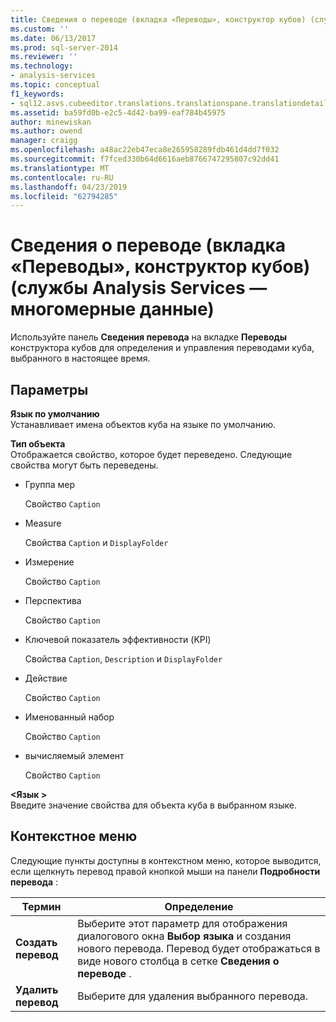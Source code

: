 ```yaml
---
title: Сведения о переводе (вкладка «Переводы», конструктор кубов) (службы Analysis Services — многомерные данные) | Документация Майкрософт
ms.custom: ''
ms.date: 06/13/2017
ms.prod: sql-server-2014
ms.reviewer: ''
ms.technology:
- analysis-services
ms.topic: conceptual
f1_keywords:
- sql12.asvs.cubeeditor.translations.translationspane.translationdetails.f1
ms.assetid: ba59fd0b-e2c5-4d42-ba99-eaf784b45975
author: minewiskan
ms.author: owend
manager: craigg
ms.openlocfilehash: a48ac22eb47eca8e265958289fdb461d4dd7f032
ms.sourcegitcommit: f7fced330b64d6616aeb8766747295807c92dd41
ms.translationtype: MT
ms.contentlocale: ru-RU
ms.lasthandoff: 04/23/2019
ms.locfileid: "62794285"
---
```

# <a name="translation-details-translations-tab-cube-designer-analysis-services---multidimensional-data"></a>Сведения о переводе (вкладка «Переводы», конструктор кубов) (службы Analysis Services — многомерные данные)
  Используйте панель **Сведения перевода** на вкладке **Переводы** конструктора кубов для определения и управления переводами куба, выбранного в настоящее время.  
  
## <a name="options"></a>Параметры  
 **Язык по умолчанию**  
 Устанавливает имена объектов куба на языке по умолчанию.  
  
 **Тип объекта**  
 Отображается свойство, которое будет переведено. Следующие свойства могут быть переведены.  
  
-   Группа мер  
  
     Свойство `Caption`  
  
-   Measure  
  
     Свойства `Caption` и `DisplayFolder`  
  
-   Измерение  
  
     Свойство `Caption`  
  
-   Перспектива  
  
     Свойство `Caption`  
  
-   Ключевой показатель эффективности (KPI)  
  
     Свойства `Caption`, `Description` и `DisplayFolder`  
  
-   Действие  
  
     Свойство `Caption`  
  
-   Именованный набор  
  
     Свойство `Caption`  
  
-   вычисляемый элемент  
  
     Свойство `Caption`  
  
 **\<Язык >**  
 Введите значение свойства для объекта куба в выбранном языке.  
  
## <a name="context-menu"></a>Контекстное меню  
 Следующие пункты доступны в контекстном меню, которое выводится, если щелкнуть перевод правой кнопкой мыши на панели **Подробности перевода** :  
  
|Термин|Определение|  
|----------|----------------|  
|**Создать перевод**|Выберите этот параметр для отображения диалогового окна **Выбор языка** и создания нового перевода. Перевод будет отображаться в виде нового столбца в сетке **Сведения о переводе** .|  
|**Удалить перевод**|Выберите для удаления выбранного перевода.|  
  
  
